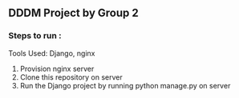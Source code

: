 

## DDDM Project by Group 2

### Steps to run :


Tools Used: Django, nginx

1. Provision nginx server
2. Clone this repository on server
3. Run the Django project by running python manage.py on server
